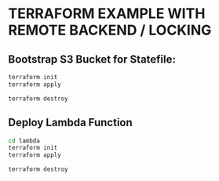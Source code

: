 # TERRAFORM EXAMPLE WITH REMOTE BACKEND / LOCKING

## Bootstrap S3 Bucket for Statefile:
```sh
terraform init
terraform apply
```

```
terraform destroy
```


## Deploy Lambda Function
```sh
cd lambda
terraform init
terraform apply
```


```
terraform destroy
```